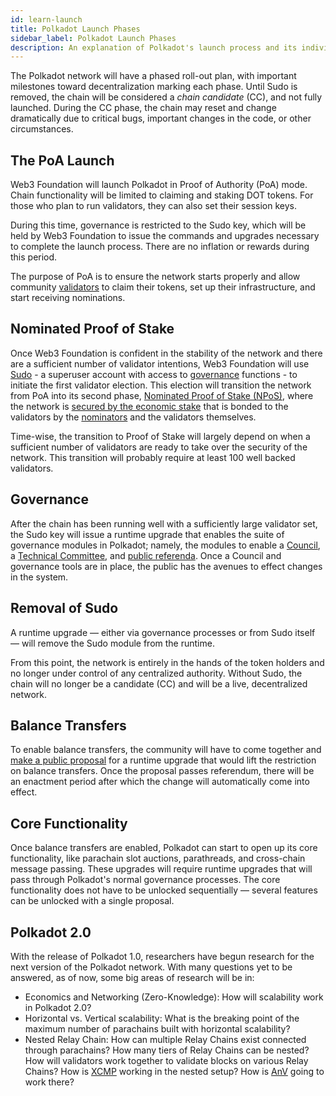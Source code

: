 ```yaml
---
id: learn-launch
title: Polkadot Launch Phases
sidebar_label: Polkadot Launch Phases
description: An explanation of Polkadot's launch process and its individual phases
---
```


The Polkadot network will have a phased roll-out plan, with important milestones toward
decentralization marking each phase. Until Sudo is removed, the chain will be considered a _chain
candidate_ (CC), and not fully launched. During the CC phase, the chain may reset and change
dramatically due to critical bugs, important changes in the code, or other circumstances.

## The PoA Launch

Web3 Foundation will launch Polkadot in Proof of Authority (PoA) mode. Chain functionality will be
limited to claiming and staking DOT tokens. For those who plan to run validators, they can also set
their session keys.

During this time, governance is restricted to the Sudo key, which will be held by Web3 Foundation to
issue the commands and upgrades necessary to complete the launch process. There are no inflation or
rewards during this period.

The purpose of PoA is to ensure the network starts properly and allow community
[validators](maintain-validator) to claim their tokens, set up their infrastructure, and start
receiving nominations.

## Nominated Proof of Stake

Once Web3 Foundation is confident in the stability of the network and there are a sufficient number
of validator intentions, Web3 Foundation will use [Sudo](https://youtu.be/InekMjJpVdo) - a superuser
account with access to [governance](learn-governance) functions - to initiate the first validator
election. This election will transition the network from PoA into its second phase,
[Nominated Proof of Stake (NPoS)](learn-staking), where the network is
[secured by the economic stake](learn-security) that is bonded to the validators by the
[nominators](maintain-nominator) and the validators themselves.

Time-wise, the transition to Proof of Stake will largely depend on when a sufficient number of
validators are ready to take over the security of the network. This transition will probably require
at least 100 well backed validators.

## Governance

After the chain has been running well with a sufficiently large validator set, the Sudo key will
issue a runtime upgrade that enables the suite of governance modules in Polkadot; namely, the
modules to enable a [Council](learn-governance#council), a
[Technical Committee](learn-governance#technical-committee), and
[public referenda](learn-governance#public-referenda). Once a Council and governance tools are in
place, the public has the avenues to effect changes in the system.

## Removal of Sudo

A runtime upgrade &mdash; either via governance processes or from Sudo itself &mdash; will remove
the Sudo module from the runtime.

From this point, the network is entirely in the hands of the token holders and no longer under
control of any centralized authority. Without Sudo, the chain will no longer be a candidate (CC) and
will be a live, decentralized network.

## Balance Transfers

To enable balance transfers, the community will have to come together and
[make a public proposal](maintain-guides-democracy) for a runtime upgrade that would lift the
restriction on balance transfers. Once the proposal passes referendum, there will be an enactment
period after which the change will automatically come into effect.

## Core Functionality

Once balance transfers are enabled, Polkadot can start to open up its core functionality, like
parachain slot auctions, parathreads, and cross-chain message passing. These upgrades will require
runtime upgrades that will pass through Polkadot's normal governance processes. The core
functionality does not have to be unlocked sequentially &mdash; several features can be unlocked
with a single proposal.

## Polkadot 2.0

With the release of Polkadot 1.0, researchers have begun research for the next version of the
Polkadot network. With many questions yet to be answered, as of now, some big areas of research will
be in:

- Economics and Networking (Zero-Knowledge): How will scalability work in Polkadot 2.0?
- Horizontal vs. Vertical scalability: What is the breaking point of the maximum number of
  parachains built with horizontal scalability?
- Nested Relay Chain: How can multiple Relay Chains exist connected through parachains? How many
  tiers of Relay Chains can be nested? How will validators work together to validate blocks on
  various Relay Chains? How is [XCMP](learn-crosschain) working in the nested setup? How is
  [AnV](learn-availability) going to work there?
